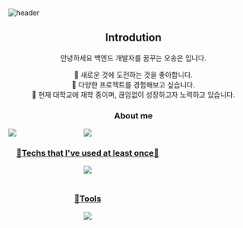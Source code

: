 ###
![header](https://capsule-render.vercel.app/api?type=waving&color=timeGradient&text=Welcome%20to%20SongEun's%20GitHub%20👋&animation=twinkling&fontSize=35&fontAlignY=40&fontAlign=70&height=250)

<div align="center">
  <p align="center">
  <div align=center>
    <h2>Introdution</h2>
    <p>안녕하세요 백엔드 개발자를 꿈꾸는 오송은 입니다.</p>
    <span>🌱 새로운 것에 도전하는 것을 좋아합니다.</span>
    <br>
    <span>🌱 다양한 프로젝트를 경험해보고 싶습니다.</span>
    <br>
    <span>🌱 현재 대학교에 재학 중이며, 끊임없이 성장하고자 노력하고 있습니다.</span>
    <br>

</div>

<h3 align="center">About me</h3>
<div style="display:flex; flex-direction:row;">
      <a href="https://www.instagram.com/songeun_1228/">
        <img src="https://img.shields.io/badge/
        Instagram-E4405F?style=for-the-badge&logo=Instagram&logoColor=white"> 
      </a>
      <a href="mailto:zxcvbnm85493@gmail.com">
        <img src="https://img.shields.io/badge/
        Gmail-EA4335?style=for-the-badge&logo=Gmail&logoColor=white"> 
<h3 align="center">🔨Techs that I've used at least once🔨</h3>
<div align="center">
  <img src="https://img.shields.io/badge/Java-007396.svg?style=flat&logo=Java&logoColor=white" />
  <img src="https://img.shields.io/badge/Python-3776AB.svg?style=flat&logo=Python&logoColor=white"/>
  <img src="https://img.shields.io/badge/C++-00599C.svg?style=flat&logo=C++&logoColor=white"/>
  <img src="https://img.shields.io/badge/Python-3776AB.svg?style=flat&logo=Python&logoColor=white"/>
  <img src="https://img.shields.io/badge/C#-512BD4.svg?style=flat&logo=C#&logoColor=white"/>
  <img src="https://img.shields.io/badge/JavaScript-F7DF1E.svg?style=flat&logo=JavaScript&logoColor=white"/>
</div>
<div align="center">
  <img src="https://img.shields.io/badge/Spring-6DB33F.svg?style=flat&logo=Spring&logoColor=white"/>
  <img src="https://img.shields.io/badge/SpringBoot-6DB33F.svg?style=flat&logo=SpringBoot&logoColor=white"/>
  <img src="https://img.shields.io/badge/jQuery-0769AD.svg?style=flat&logo=jQuery&logoColor=white"/>
  <img src="https://img.shields.io/badge/Linux-FCC624.svg?style=flat&logo=Linux&logoColor=white"/>
  <img src="https://img.shields.io/badge/MySQL-4479A1.svg?style=flat&logo=MySQL&logoColor=white"/>
  <img src="https://img.shields.io/badge/Linux-FCC624.svg?style=flat&logo=Linux&logoColor=white"/>
  <img src="https://img.shields.io/badge/MariaDB-003545.svg?style=flat&logo=MariaDB&logoColor=white"/>
</div>
<div align="center">
  <img src="https://img.shields.io/badge/PHP-777BB4.svg?style=flat&logo=PHP&logoColor=white"/>
  <img src="https://img.shields.io/badge/CSS3-1572B6.svg?style=flat&logo=CSS3&logoColor=white"/>
  <img src="https://img.shields.io/badge/HTML5-E34F26.svg?style=flat&logo=HTML5&logoColor=white"/>
  <img src="https://img.shields.io/badge/AWS-232F3E.svg?style=flat&logo=AWS&logoColor=white"/>
  <img src="https://img.shields.io/badge/Amazon EC2-FF9900.svg?style=flat&logo=EC2&logoColor=white"/>
  <img src="https://img.shields.io/badge/Amazon S3-569A31.svg?style=flat&logo=S3&logoColor=white"/>
  <img src="https://img.shields.io/badge/Android Studio-3DDC84.svg?style=flat&logo=Android Studio&logoColor=white"/>
</div>
<br>
<h3 align="center">🔨Tools</h3>
<div align="center">
  <img src="https://img.shields.io/badge/Visual Studio-5C2D91.svg?style=flat&logo=Visual Studio&logoColor=white"/>
  <img src="https://img.shields.io/badge/Visual Studio Code-007ACC.svg?style=flat&logo=Visual Studio Code&logoColor=white"/>
  <img src="https://img.shields.io/badge/VirtualBox-183A61.svg?style=flat&logo=VirtualBox&logoColor=white"/>
  <img src="https://img.shields.io/badge/CentOS-262577.svg?style=flat&logo=CentOS&logoColor=white"/>
</div>
<div align="center">
  <img src="https://img.shields.io/badge/Eclipse IDE-2C2255.svg?style=flat&logo=Eclipse IDE&logoColor=white"/>
  <img src="https://img.shields.io/badge/Apache Tomcat-F8DC75.svg?style=flat&logo=Apache Tomcat&logoColor=white"/>
  <img src="https://img.shields.io/badge/GitHub-181717.svg?style=flat&logo=GitHub&logoColor=white"/>
  <img src="https://img.shields.io/badge/Notion-000000.svg?style=flat&logo=Notion&logoColor=white"/>
  <img src="https://img.shields.io/badge/Slack-4A154B.svg?style=flat&logo=Slack&logoColor=white"/>
</div>
<!--
**ddoddo1228/ddoddo1228** is a ✨ _special_ ✨ repository because its `README.md` (this file) appears on your GitHub profile.

Here are some ideas to get you started:

- 🔭 I’m currently working on ...
- 🌱 I’m currently learning ...
- 👯 I’m looking to collaborate on ...
- 🤔 I’m looking for help with ...
- 💬 Ask me about ...
- 📫 How to reach me: ...
- 😄 Pronouns: ...
- ⚡ Fun fact: ...
-->

